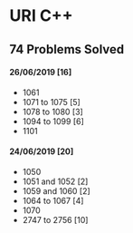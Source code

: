 # URI C++
## 74 Problems Solved

#### 26/06/2019 [16]
  - 1061
  - 1071 to 1075 [5]
  - 1078 to 1080 [3]
  - 1094 to 1099 [6]
  - 1101

#### 24/06/2019 [20]
  - 1050
  - 1051 and 1052 [2]
  - 1059 and 1060 [2]
  - 1064 to 1067 [4]
  - 1070
  - 2747 to 2756 [10]